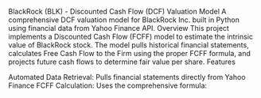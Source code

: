 BlackRock (BLK) - Discounted Cash Flow (DCF) Valuation Model
A comprehensive DCF valuation model for BlackRock Inc. built in Python using financial data from Yahoo Finance API.
Overview
This project implements a Discounted Cash Flow (FCFF) model to estimate the intrinsic value of BlackRock stock. The model pulls historical financial statements, calculates Free Cash Flow to the Firm using the proper FCFF formula, and projects future cash flows to determine fair value per share.
Features

Automated Data Retrieval: Pulls financial statements directly from Yahoo Finance
FCFF Calculation: Uses the comprehensive formula:
